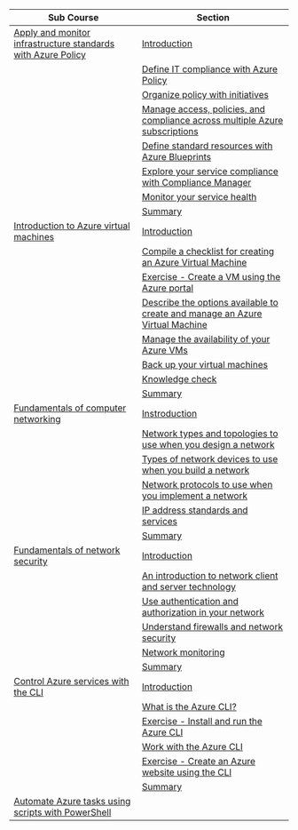 |Sub Course|Section|
|---|---|
|[Apply and monitor infrastructure standards with Azure Policy](https://docs.microsoft.com/en-us/learn/modules/intro-to-governance/)|[Introduction](https://docs.microsoft.com/en-us/learn/modules/intro-to-governance/1-introduction/)|
||[Define IT compliance with Azure Policy]()
||[Organize policy with initiatives]()
||[Manage access, policies, and compliance across multiple Azure subscriptions]()
||[Define standard resources with Azure Blueprints]()
||[Explore your service compliance with Compliance Manager]()
||[Monitor your service health]()
||[Summary]()
|[Introduction to Azure virtual machines](https://docs.microsoft.com/en-us/learn/modules/intro-to-azure-virtual-machines/)|[Introduction]()|
||[Compile a checklist for creating an Azure Virtual Machine]()
||[Exercise - Create a VM using the Azure portal]()
||[Describe the options available to create and manage an Azure Virtual Machine]()
||[Manage the availability of your Azure VMs]()
||[Back up your virtual machines]()
||[Knowledge check]()
||[Summary]()
|[Fundamentals of computer networking](https://docs.microsoft.com/en-us/learn/modules/network-fundamentals/)|[Instroduction]()
||[Network types and topologies to use when you design a network]()
||[Types of network devices to use when you build a network]()
||[Network protocols to use when you implement a network]()
||[IP address standards and services]()
||[Summary]()
|[Fundamentals of network security](https://docs.microsoft.com/en-us/learn/modules/network-fundamentals-2/)|[Introduction]()
||[An introduction to network client and server technology]()
||[Use authentication and authorization in your network]()
||[Understand firewalls and network security]()
||[Network monitoring]()
||[Summary]() 
|[Control Azure services with the CLI](https://docs.microsoft.com/en-us/learn/modules/control-azure-services-with-cli/)|[Introduction]()
||[What is the Azure CLI?]()
||[Exercise - Install and run the Azure CLI]()
||[Work with the Azure CLI]()
||[Exercise - Create an Azure website using the CLI]()
||[Summary]()
|[Automate Azure tasks using scripts with PowerShell]()
